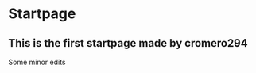# Startpage
This is the first startpage made by cromero294
---------------------------------------------
Some minor edits
